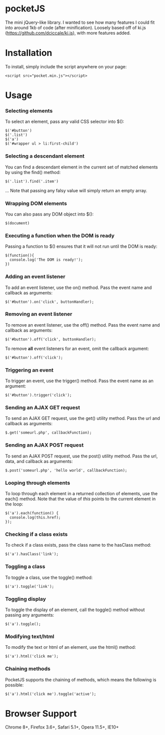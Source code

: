pocketJS
========
The mini jQuery-like library. I wanted to see how many features I could fit into around 1kb of code (after minification). Loosely based off of ki.js (https://github.com/dciccale/ki.js), with more features added.



Installation
============
To install, simply include the script anywhere on your page:
```
<script src="pocket.min.js"></script>
```



Usage
=====

### Selecting elements
To select an element, pass any valid CSS selector into $():
```
$('#button')
$('.list')
$('a')
$('#wrapper ul > li:first-child')
```


### Selecting a descendant element
You can find a descendant element in the current set of matched elements by using the find() method:
```
$('.list').find('.item')
```
... Note that passing any falsy value will simply return an empty array.


### Wrapping DOM elements
You can also pass any DOM object into $():
```
$(document)
```


### Executing a function when the DOM is ready
Passing a function to $() ensures that it will not run until the DOM is ready:
```
$(function(){
  console.log('The DOM is ready!');
})
```


### Adding an event listener
To add an event listener, use the on() method. Pass the event name and callback as arguments:
```
$('#button').on('click', buttonHandler);
```


### Removing an event listener
To remove an event listener, use the off() method. Pass the event name and callback as arguments:
```
$('#button').off('click', buttonHandler);
```

To remove **all** event listeners for an event, omit the callback argument:
```
$('#button').off('click');
```


### Triggering an event
To trigger an event, use the trigger() method. Pass the event name as an argument:
```
$('#button').trigger('click');
```


### Sending an AJAX GET request
To send an AJAX GET request, use the get() utility method. Pass the url and callback as arguments:
```
$.get('someurl.php', callbackFunction);
```


### Sending an AJAX POST request
To send an AJAX POST request, use the post() utility method. Pass the url, data, and callback as arguments:
```
$.post('someurl.php', 'hello world', callbackFunction);
```



### Looping through elements
To loop through each element in a returned collection of elements, use the each() method. Note that the value of _this_ points to the current element in the loop:
```
$('a').each(function() {
  console.log(this.href);
});
```


### Checking if a class exists
To check if a class exists, pass the class name to the hasClass method:
```
$('a').hasClass('link');
```


### Toggling a class
To toggle a class, use the toggle() method:
```
$('a').toggle('link');
```


### Toggling display
To toggle the display of an element, call the toggle() method without passing any arguments:
```
$('a').toggle();
```


### Modifying text/html
To modify the text or html of an element, use the html() method:
```
$('a').html('click me');
```


### Chaining methods
PocketJS supports the chaining of methods, which means the following is possible:
```
$('a').html('click me').toggle('active');
```



Browser Support
===============
Chrome 8+, Firefox 3.6+, Safari 5.1+, Opera 11.5+, IE10+
